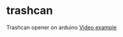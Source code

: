 # trashcan
Trashcan opener on arduino
[Video example](http://www.youtube.com/watch?v=_SdUfGoC3iM)


